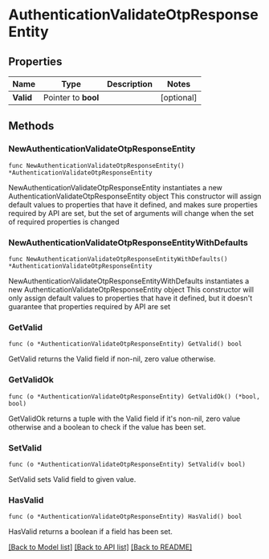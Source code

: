 # AuthenticationValidateOtpResponseEntity

## Properties

Name | Type | Description | Notes
------------ | ------------- | ------------- | -------------
**Valid** | Pointer to **bool** |  | [optional] 

## Methods

### NewAuthenticationValidateOtpResponseEntity

`func NewAuthenticationValidateOtpResponseEntity() *AuthenticationValidateOtpResponseEntity`

NewAuthenticationValidateOtpResponseEntity instantiates a new AuthenticationValidateOtpResponseEntity object
This constructor will assign default values to properties that have it defined,
and makes sure properties required by API are set, but the set of arguments
will change when the set of required properties is changed

### NewAuthenticationValidateOtpResponseEntityWithDefaults

`func NewAuthenticationValidateOtpResponseEntityWithDefaults() *AuthenticationValidateOtpResponseEntity`

NewAuthenticationValidateOtpResponseEntityWithDefaults instantiates a new AuthenticationValidateOtpResponseEntity object
This constructor will only assign default values to properties that have it defined,
but it doesn't guarantee that properties required by API are set

### GetValid

`func (o *AuthenticationValidateOtpResponseEntity) GetValid() bool`

GetValid returns the Valid field if non-nil, zero value otherwise.

### GetValidOk

`func (o *AuthenticationValidateOtpResponseEntity) GetValidOk() (*bool, bool)`

GetValidOk returns a tuple with the Valid field if it's non-nil, zero value otherwise
and a boolean to check if the value has been set.

### SetValid

`func (o *AuthenticationValidateOtpResponseEntity) SetValid(v bool)`

SetValid sets Valid field to given value.

### HasValid

`func (o *AuthenticationValidateOtpResponseEntity) HasValid() bool`

HasValid returns a boolean if a field has been set.


[[Back to Model list]](../README.md#documentation-for-models) [[Back to API list]](../README.md#documentation-for-api-endpoints) [[Back to README]](../README.md)


